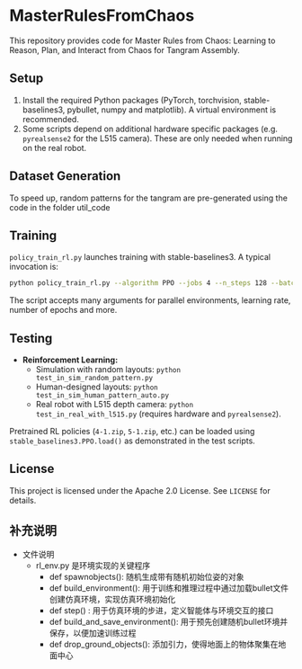 # MasterRulesFromChaos

This repository provides code for Master Rules from Chaos: Learning to Reason, Plan, and Interact from Chaos for Tangram Assembly.

## Setup

1. Install the required Python packages (PyTorch, torchvision, stable-baselines3, pybullet, numpy and matplotlib). A virtual environment is recommended.
2. Some scripts depend on additional hardware specific packages (e.g. `pyrealsense2` for the L515 camera). These are only needed when running on the real robot.

## Dataset Generation

To speed up, random patterns for the tangram are pre-generated using the code in the folder util_code

## Training

`policy_train_rl.py` launches training with stable-baselines3. A typical invocation is:

```bash
python policy_train_rl.py --algorithm PPO --jobs 4 --n_steps 128 --batch_size 64
```

The script accepts many arguments for parallel environments, learning rate, number of epochs and more.

## Testing

- **Reinforcement Learning:**
  - Simulation with random layouts: `python test_in_sim_random_pattern.py`
  - Human-designed layouts: `python test_in_sim_human_pattern_auto.py`
  - Real robot with L515 depth camera: `python test_in_real_with_l515.py` (requires hardware and `pyrealsense2`).

Pretrained RL policies (`4-1.zip`, `5-1.zip`, etc.) can be loaded using `stable_baselines3.PPO.load()` as demonstrated in the test scripts.

## License

This project is licensed under the Apache 2.0 License. See `LICENSE` for details.
## 补充说明
- 文件说明
  - rl_env.py 是环境实现的关键程序
    - def spawnobjects(): 随机生成带有随机初始位姿的对象
    - def build_environment(): 用于训练和推理过程中通过加载bullet文件创建仿真环境，实现仿真环境初始化
    - def step() : 用于仿真环境的步进，定义智能体与环境交互的接口
    - def build_and_save_environment(): 用于预先创建随机bullet环境并保存，以便加速训练过程
    - def drop_ground_objects(): 添加引力，使得地面上的物体聚集在地面中心
